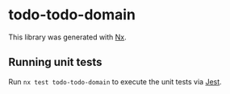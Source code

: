 # todo-todo-domain

This library was generated with [Nx](https://nx.dev).


## Running unit tests

Run `nx test todo-todo-domain` to execute the unit tests via [Jest](https://jestjs.io).


